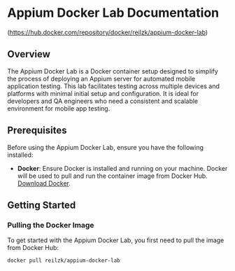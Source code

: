 # Appium Docker Lab Documentation 
(https://hub.docker.com/repository/docker/reilzk/appium-docker-lab)

## Overview

The Appium Docker Lab is a Docker container setup designed to simplify the process of deploying an Appium server for automated mobile application testing. This lab facilitates testing across multiple devices and platforms with minimal initial setup and configuration. It is ideal for developers and QA engineers who need a consistent and scalable environment for mobile app testing.

## Prerequisites

Before using the Appium Docker Lab, ensure you have the following installed:

- **Docker**: Ensure Docker is installed and running on your machine. Docker will be used to pull and run the container image from Docker Hub. [Download Docker](https://www.docker.com/products/docker-desktop).

## Getting Started

### Pulling the Docker Image

To get started with the Appium Docker Lab, you first need to pull the image from Docker Hub:

```bash
docker pull reilzk/appium-docker-lab
